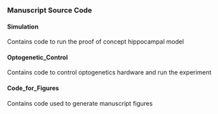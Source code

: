### Manuscript Source Code

#### Simulation 
Contains code to run the proof of concept hippocampal model

#### Optogenetic_Control
Contains code to control optogenetics hardware and run the experiment

#### Code_for_Figures 
Contains code used to generate manuscript figures

